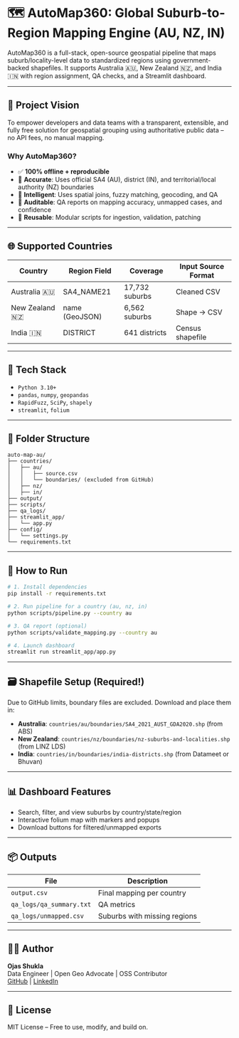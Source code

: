 # 🗺️ AutoMap360: Global Suburb-to-Region Mapping Engine (AU, NZ, IN)

AutoMap360 is a full-stack, open-source geospatial pipeline that maps suburb/locality-level data to standardized regions using government-backed shapefiles. It supports Australia 🇦🇺, New Zealand 🇳🇿, and India 🇮🇳 with region assignment, QA checks, and a Streamlit dashboard.

---

## 🎯 Project Vision

To empower developers and data teams with a transparent, extensible, and fully free solution for geospatial grouping using authoritative public data – no API fees, no manual mapping.

### Why AutoMap360?
- ✅ **100% offline + reproducible**
- 📍 **Accurate**: Uses official SA4 (AU), district (IN), and territorial/local authority (NZ) boundaries
- 🧠 **Intelligent**: Uses spatial joins, fuzzy matching, geocoding, and QA
- 🧪 **Auditable**: QA reports on mapping accuracy, unmapped cases, and confidence
- 🔄 **Reusable**: Modular scripts for ingestion, validation, patching

---

## 🌐 Supported Countries

| Country       | Region Field     | Coverage         | Input Source Format |
|---------------|------------------|------------------|----------------------|
| Australia 🇦🇺  | SA4_NAME21       | 17,732 suburbs   | Cleaned CSV          |
| New Zealand 🇳🇿| name (GeoJSON)   | 6,562 suburbs    | Shape → CSV          |
| India 🇮🇳      | DISTRICT         | 641 districts    | Census shapefile     |

---

## 🧰 Tech Stack

- `Python 3.10+`
- `pandas`, `numpy`, `geopandas`
- `RapidFuzz`, `SciPy`, `shapely`
- `streamlit`, `folium`

---

## 📁 Folder Structure

```
auto-map-au/
├── countries/
│   ├── au/
│   │   ├── source.csv
│   │   └── boundaries/ (excluded from GitHub)
│   ├── nz/
│   ├── in/
├── output/
├── scripts/
├── qa_logs/
├── streamlit_app/
│   └── app.py
├── config/
│   └── settings.py
└── requirements.txt
```

---

## 🚀 How to Run

```bash
# 1. Install dependencies
pip install -r requirements.txt

# 2. Run pipeline for a country (au, nz, in)
python scripts/pipeline.py --country au

# 3. QA report (optional)
python scripts/validate_mapping.py --country au

# 4. Launch dashboard
streamlit run streamlit_app/app.py
```

---

## 🗃️ Shapefile Setup (Required!)

Due to GitHub limits, boundary files are excluded. Download and place them in:

- **Australia**: `countries/au/boundaries/SA4_2021_AUST_GDA2020.shp` (from ABS)
- **New Zealand**: `countries/nz/boundaries/nz-suburbs-and-localities.shp` (from LINZ LDS)
- **India**: `countries/in/boundaries/india-districts.shp` (from Datameet or Bhuvan)

---

## 📊 Dashboard Features

- Search, filter, and view suburbs by country/state/region
- Interactive folium map with markers and popups
- Download buttons for filtered/unmapped exports

---

## 📦 Outputs

| File                          | Description                    |
|-------------------------------|--------------------------------|
| `output.csv`                 | Final mapping per country      |
| `qa_logs/qa_summary.txt`     | QA metrics                     |
| `qa_logs/unmapped.csv`       | Suburbs with missing regions   |

---

## 🧑‍💻 Author

**Ojas Shukla**  
Data Engineer | Open Geo Advocate | OSS Contributor  
[GitHub](https://github.com/ojasshukla01) | [LinkedIn](https://linkedin.com/in/ojas-shukla)

---

## 📘 License

MIT License – Free to use, modify, and build on.